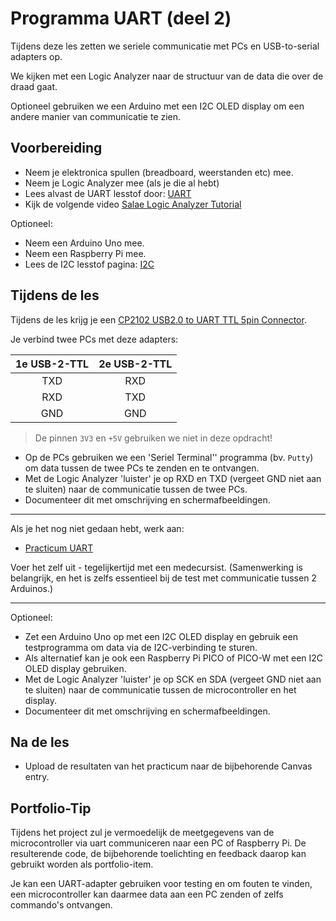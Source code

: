 # Programma UART (deel 2)

Tijdens deze les zetten we seriele communicatie met PCs en USB-to-serial adapters op.

We kijken met een Logic Analyzer naar de structuur van de data die over de draad gaat.

Optioneel gebruiken we een Arduino met een I2C OLED display om een andere manier van communicatie te zien.

## Voorbereiding

- Neem je elektronica spullen (breadboard, weerstanden etc) mee.
- Neem je Logic Analyzer mee (als je die al hebt)
- Lees alvast de UART lesstof door: [UART](../../hardware-interfacing/communicatie/UART/README.md)
- Kijk de volgende video [Salae Logic Analyzer Tutorial](https://www.youtube.com/watch?v=rR5cEFRO9_s)

Optioneel:

- Neem een Arduino Uno mee.
- Neem een Raspberry Pi mee.
- Lees de I2C lesstof pagina: [I2C](../../hardware-interfacing/communicatie/I2C/README.md)

## Tijdens de les

Tijdens de les krijg je een [CP2102 USB2.0 to UART TTL 5pin Connector](https://hu-hbo-ict.gitlab.io/turing-lab/ti-lab-shop/CP2102%20USB%202.0%20to%20UART%20TTL%205PIN%20Connector.html).

Je verbind twee PCs met deze adapters:

| 1e USB-2-TTL | 2e USB-2-TTL |
| :----:       | :----:       |
| TXD          | RXD          |
| RXD          | TXD          |
| GND          | GND          |

> De pinnen `3V3` en `+5V` gebruiken we niet in deze opdracht!

- Op de PCs gebruiken we een 'Seriel Terminal'' programma (bv. `Putty`) om data tussen de twee PCs te zenden en te ontvangen.
- Met de Logic Analyzer 'luister' je op RXD en TXD (vergeet GND niet aan te sluiten) naar de communicatie tussen de twee PCs.
- Documenteer dit met omschrijving en schermafbeeldingen.

----

Als je het nog niet gedaan hebt, werk aan:

- [Practicum UART](../../hardware-interfacing/communicatie/UART/practicum-uart.md)

Voer het zelf uit - tegelijkertijd met een medecursist. (Samenwerking is belangrijk, en het is zelfs essentieel bij de test met communicatie tussen 2 Arduinos.)

----

Optioneel:

- Zet een Arduino Uno op met een I2C OLED display en gebruik een testprogramma om data via de I2C-verbinding te sturen.
- Als alternatief kan je ook een Raspberry Pi PICO of PICO-W met een I2C OLED display gebruiken.
- Met de Logic Analyzer 'luister' je op SCK en SDA (vergeet GND niet aan te sluiten) naar de communicatie tussen de microcontroller en het display.
- Documenteer dit met omschrijving en schermafbeeldingen.

## Na de les

- Upload de resultaten van het practicum naar de bijbehorende Canvas entry.

## Portfolio-Tip

Tijdens het project zul je vermoedelijk de meetgegevens van de microcontroller via uart communiceren naar een PC of Raspberry Pi.
De resulterende code, de bijbehorende toelichting en feedback daarop kan gebruikt worden als portfolio-item.

Je kan een UART-adapter gebruiken voor testing en om fouten te vinden, een microcontroller kan daarmee data aan een PC zenden of zelfs commando's ontvangen.
